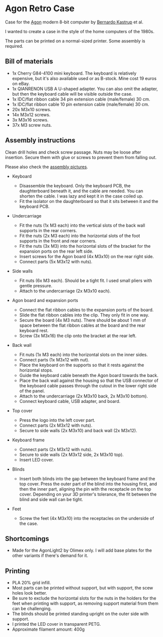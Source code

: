 # Agon Retro Case
Case for the [Agon](https://www.thebyteattic.com/p/agon.html) modern 8-bit computer by [Bernardo Kastrup](https://www.bernardokastrup.com) et al.

I wanted to create a case in the style of the home computers of the 1980s.

The parts can be printed on a normal-sized printer. Some assembly is required.



## Bill of materials

* 1x Cherry G84-4100 mini keyboard. The keyboard is relatively expensive, but it's also available used or as B-stock. Mine cost 19 euros on eBay.
* 1x QIANRENON USB A U-shaped adapter. You can also omit the adapter, but then the keyboard cable will be visible outside the case.
* 1x IDC/flat ribbon cable 34 pin extension cable (male/female) 30 cm.
* 1x IDC/flat ribbon cable 10 pin extension cable (male/female) 30 cm.
* 20x M3x10 screws.
* 14x M3x12 screws.
* 3x M3x16 screws.
* 37x M3 screw nuts.

## Assembly instructions

Clean drill holes and check screw passage. Nuts may be loose after insertion. Secure them with glue or screws to prevent them from falling out.

Please also check the [assembly pictures](https://github.com/sabotrax/agon-retro-case/tree/main/pic/assembly).

* Keyboard
  * Disassemble the keyboard. Only the keyboard PCB, the daughterboard beneath it, and the cable are needed. You can shorten the cable. I was lazy and kept it in the case coiled up.
  * Fit the isolator on the daughterboard so that it sits between it and the keyboard PCB.

* Undercarriage
  * Fit the nuts (1x M3 each) into the vertical slots of the back wall supports in the rear corners.
  * Fit the nuts (2x M3 each) into the horizontal slots of the foot supports in the front and rear corners.
  * Fit the nuts (3x M3) into the horizontal slots of the bracket for the expansion ports on the rear left side.
  * Insert screws for the Agon board (4x M3x10) on the rear right side.
  * Connect parts (5x M3x12 with nuts).

* Side walls
  * Fit nuts (6x M3 each). Should be a tight fit. I used small pliers with gentle pressure.
  * Attach to the undercarriage (2x M3x10 each).
 
* Agon board and expansion ports
  * Connect the flat ribbon cables to the expansion ports of the board.
  * Slide the flat ribbon cables into the clip. They only fit in one way.
  * Secure the board (4x M3 nuts). There should be about 1 mm of space between the flat ribbon cables at the board and the rear keyboard rest.
  * Screw (3x M3x16) the clip onto the bracket at the rear left.

* Back wall
  * Fit nuts (1x M3 each) into the horizontal slots on the inner sides.
  * Connect parts (1x M3x12 with nut).
  * Place the keyboard on the supports so that it rests against the horizontal stops.
  * Guide the keyboard cable beneath the Agon board towards the back.
  * Place the back wall against the housing so that the USB connector of the keyboard cable passes through the cutout in the lower right side of the panel.
  * Attach to the undercarriage (2x M3x10 back, 2x M3x10 bottom).
  * Connect keyboard cable, USB adapter, and board.

* Top cover
  * Press the logo into the left cover part.
  * Connect parts (2x M3x12 with nuts).
  * Secure to side walls (2x M3x10) and back wall (2x M3x12).

* Keyboard frame
  * Connect parts (2x M3x12 with nuts).
  * Secure to side walls (2x M3x12 side, 2x M3x10 top).
  * Insert LED cover.

* Blinds
  * Insert both blinds into the gap between the keyboard frame and the top cover. Press the outer part of the blind into the housing first, and then the inner part, aligning the pin with the receptacle on the top cover. Depending on your 3D printer's tolerance, the fit between the blind and side wall can be tight.

* Feet
  * Screw the feet (4x M3x10) into the receptacles on the underside of the case.

## Shortcomings

* Made for the AgonLight2 by Olimex only. I will add base plates for the other variants if there's demand for it.

## Printing

* PLA 20% grid infill.
* Most parts can be printed without support, but with support, the scew holes look better.
* Be sure to exclude the horizontal slots for the nuts in the holders for the feet when printing with support, as removing support material from them can be challenging.
* The blinds should be printed standing upright on the outer side with support.
* I printed the LED cover in transparent PETG.
* Approximate filament amount: 400g

